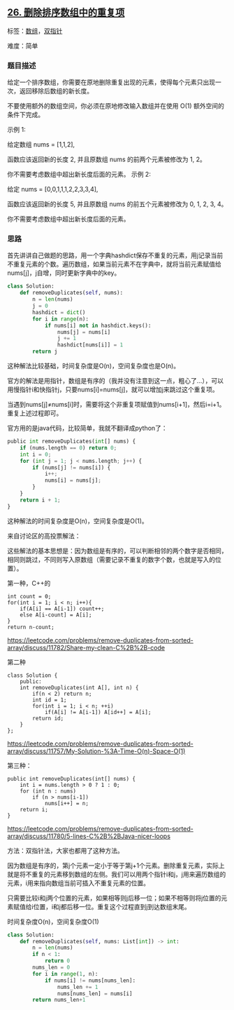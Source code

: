 ## [26. 删除排序数组中的重复项](https://leetcode-cn.com/problems/remove-duplicates-from-sorted-array/)

标签：[数组](../Topic/数组.md)，[双指针](../Topic/双指针.md)

难度：简单

### 题目描述

给定一个排序数组，你需要在原地删除重复出现的元素，使得每个元素只出现一次，返回移除后数组的新长度。

不要使用额外的数组空间，你必须在原地修改输入数组并在使用 O(1) 额外空间的条件下完成。

示例 1:

给定数组 nums = [1,1,2], 

函数应该返回新的长度 2, 并且原数组 nums 的前两个元素被修改为 1, 2。 

你不需要考虑数组中超出新长度后面的元素。
示例 2:

给定 nums = [0,0,1,1,1,2,2,3,3,4],

函数应该返回新的长度 5, 并且原数组 nums 的前五个元素被修改为 0, 1, 2, 3, 4。

你不需要考虑数组中超出新长度后面的元素。

### 思路

首先讲讲自己做题的思路，用一个字典hashdict保存不重复的元素，用j记录当前不重复元素的个数。遍历数组，如果当前元素不在字典中，就将当前元素赋值给nums[j]，j自增，同时更新字典中的key。

```python
class Solution:
    def removeDuplicates(self, nums):
        n = len(nums)
        j = 0
        hashdict = dict()
        for i in range(n):
            if nums[i] not in hashdict.keys():
                nums[j] = nums[i]
                j += 1
                hashdict[nums[i]] = 1
        return j
```

这种解法比较基础，时间复杂度是O(n)，空间复杂度也是O(n)。



官方的解法是用指针，数组是有序的（我并没有注意到这一点，粗心了...），可以用慢指针i和快指针j，只要nums[i]=nums[j]，就可以增加j来跳过这个重复项。

当遇到nums[j]≠nums[i]时，需要将这个非重复项赋值到nums[i+1]，然后i=i+1。重复上述过程即可。

官方用的是java代码，比较简单，我就不翻译成python了：

```python
public int removeDuplicates(int[] nums) {
    if (nums.length == 0) return 0;
    int i = 0;
    for (int j = 1; j < nums.length; j++) {
        if (nums[j] != nums[i]) {
            i++;
            nums[i] = nums[j];
        }
    }
    return i + 1;
}
```

这种解法的时间复杂度是O(n)，空间复杂度是O(1)。

来自讨论区的高投票解法：

这些解法的基本思想是：因为数组是有序的，可以判断相邻的两个数字是否相同，相同则跳过，不同则写入原数组（需要记录不重复的数字个数，也就是写入的位置）。

第一种，C++的

```
int count = 0;
for(int i = 1; i < n; i++){
    if(A[i] == A[i-1]) count++;
    else A[i-count] = A[i];
}
return n-count;
```

https://leetcode.com/problems/remove-duplicates-from-sorted-array/discuss/11782/Share-my-clean-C%2B%2B-code

第二种

```
class Solution {
    public:
    int removeDuplicates(int A[], int n) {
        if(n < 2) return n;
        int id = 1;
        for(int i = 1; i < n; ++i) 
            if(A[i] != A[i-1]) A[id++] = A[i];
        return id;
    }
};
```

https://leetcode.com/problems/remove-duplicates-from-sorted-array/discuss/11757/My-Solution-%3A-Time-O(n)-Space-O(1)

第三种：

```
public int removeDuplicates(int[] nums) {
    int i = nums.length > 0 ? 1 : 0;
    for (int n : nums)
        if (n > nums[i-1])
            nums[i++] = n;
    return i;
}
```

https://leetcode.com/problems/remove-duplicates-from-sorted-array/discuss/11780/5-lines-C%2B%2BJava-nicer-loops



方法：双指针法，大家也都用了这种方法。

因为数组是有序的，第j个元素一定小于等于第j+1个元素。删除重复元素，实际上就是将不重复的元素移到数组的左侧。我们可以用两个指针i和j，j用来遍历数组的元素，i用来指向数组当前可插入不重复元素的位置。

只需要比较i和j两个位置的元素，如果相等则j后移一位；如果不相等则将j位置的元素赋值给i位置，i和j都后移一位。重复这个过程直到j到达数组末尾。

时间复杂度O(n)，空间复杂度O(1)

```python
class Solution:
    def removeDuplicates(self, nums: List[int]) -> int:
        n = len(nums)
        if n < 1:
            return 0
        nums_len = 0
        for i in range(1, n):
            if nums[i] != nums[nums_len]:
                nums_len += 1
                nums[nums_len] = nums[i]
        return nums_len+1
```

